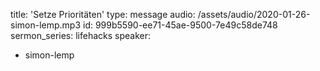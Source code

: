 title: 'Setze Prioritäten'
type: message
audio: /assets/audio/2020-01-26-simon-lemp.mp3
id: 999b5590-ee71-45ae-9500-7e49c58de748
sermon_series: lifehacks
speaker:
  - simon-lemp
